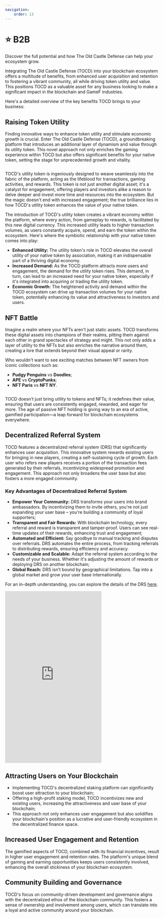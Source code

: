 ```yaml
---
navigation:
    order: 13
---
```


# ⭐ B2B

<p>Discover the full potential and how The Old Castle Defense can help your ecosystem grow.</p>

<div>

Integrating The Old Castle Defense (TOCD) into your blockchain ecosystem offers a multitude of benefits, 
from enhanced user acquisition and retention to fostering a vibrant community, all while driving token 
utility and value. This positions TOCD as a valuable asset for any business looking to make a significant 
impact in the blockchain and GameF industries.
</div>

<div>

Here's a detailed overview of the key benefits TOCD brings to your business:
</div>

## Raising Token Utility

<div>

Finding innovative ways to enhance token utility and stimulate economic growth is crucial. Enter The Old Castle Defense (TOCD),
a groundbreaking platform that introduces an additional layer of dynamism and value through its utility token. This novel approach
not only enriches the gaming experience within TOCD but also offers significant benefits for your native token, setting the stage
for unprecedented growth and vitality.
</div>

<img src="/assets/docs/.gitbook/assets/b2b_othertoken.png" alt="">

<div>
    
TOCD's utility token is ingeniously designed to weave seamlessly into the fabric of the platform, acting as the lifeblood for transactions, 
gaming activities, and rewards. This token is not just another digital asset; it's a catalyst for engagement, offering players and investors 
alike a reason to delve deeper and invest more time and resources into the ecosystem. But the magic doesn't end with increased engagement; 
the true brilliance lies in how TOCD's utility token enhances the value of your native token.
</div>

<div>

The introduction of TOCD's utility token creates a vibrant economy within the platform, where every action, from gameplay to rewards, 
is facilitated by this new digital currency. This increased utility leads to higher transaction volumes, as users constantly acquire, 
spend, and earn the token within the ecosystem. Here's where the symbiotic relationship with your native token comes into play:

* **Enhanced Utility:** The utility token's role in TOCD elevates the overall utility of your native token by association, making it an 
indispensable part of a thriving digital economy.
* **Increased Demand:** As the TOCD platform attracts more users and engagement, the demand for the utility token rises. This demand, in 
turn, can lead to an increased need for your native token, especially if it's integrated into acquiring or trading the utility token.
* **Economic Growth:** The heightened activity and demand within the TOCD ecosystem can drive up transaction volumes for your native token, 
potentially enhancing its value and attractiveness to investors and users.
</div>

## NFT Battle

<div>
Imagine a realm where your NFTs aren't just static assets. TOCD transforms these digital assets into 
champions of their realms, pitting them against each other in grand spectacles of strategy and might. 
This not only adds a layer of utility to the NFTs but also enriches the narrative around them, 
creating a lore that extends beyond their visual appeal or rarity.
</div>

<div>

Who wouldn't want to see exciting matches between NFT owners from iconic collections such as:
* **Pudgy Penguins** vs **Doodles**;
* **APE** vs **CryptoPunks**;
* **NFT Paris** vs **NFT NY**.
</div>

<img src="/assets/docs/.gitbook/assets/b2b_othernft.png" alt="">

<div>
    
TOCD doesn't just bring utility to tokens and NFTs; it redefines their value, ensuring that users are 
consistently engaged, rewarded, and eager for more. The age of passive NFT holding is giving way to an era 
of active, gamified participation—a leap forward for blockchain ecosystems everywhere.
</div>


## Decentralized Referral System

<div>

TOCD features a decentralized referral system (DRS) that significantly enhances user acquisition. 
This innovative system rewards existing users for bringing in new players, creating a self-sustaining 
cycle of growth. Each user who refers new players receives a portion of the transaction fees generated 
by their referrals, incentivizing widespread promotion and engagement. This approach not only broadens 
the user base but also fosters a more engaged community.

### Key Advantages of Decentralized Referral System
* **Empower Your Community:** DRS transforms your users into brand ambassadors. By incentivizing them 
to invite others, you're not just expanding your user base – you're building a community of loyal supporters;
* **Transparent and Fair Rewards:** With blockchain technology, every referral and reward is transparent 
and tamper-proof. Users can see real-time updates of their rewards, enhancing trust and engagement;
* **Automated and Efficient:** Say goodbye to manual tracking and disputes over referrals. DRS automates 
the entire process, from tracking referrals to distributing rewards, ensuring efficiency and accuracy.
* **Customizable and Scalable:** Adapt the referral system according to the needs of your business. 
Whether it's adjusting the amount of rewards or deploying DRS on another blockchain;
* **Global Reach:** DRS isn’t bound by geographical limitations. Tap into a global market and grow 
your user base internationally.
</div>

<div>

For an in-depth understanding, you can explore 
the details of the DRS <a href="https://theoldcastle.xyz/{blockchain}/{token}/referral" target="_blanc" class="doc-link">here</a>.
</div>

<iframe width="315" height="560" 
src="https://youtube.com/embed/rf7-Gvj5zzk?si=w3bPxttd9LYFK1ny" 
title="YouTube video player" frameborder="0"
allow="accelerometer; autoplay; clipboard-write; encrypted-media;
gyroscope; picture-in-picture;
web-share"
allowfullscreen></iframe>

## Attracting Users on Your Blockchain

<div>

* Implementing TOCD's decentralized staking platform can significantly boost user attraction to your blockchain;
* Offering a high-profit staking model, TOCD incentivizes new and existing users, increasing the attractiveness and user base of your blockchain;
* This approach not only enhances user engagement but also solidifies your blockchain's position as a lucrative and user-friendly ecosystem in the decentralized finance space.
</div>

## Increased User Engagement and Retention

<div>

The gamified aspects of TOCD, combined with its financial incentives, result in higher user engagement and 
retention rates. The platform's unique blend of gaming and earning opportunities keeps users consistently 
involved, enhancing the overall stickiness of your blockchain ecosystem.
</div>

## Community Building and Governance

<div>

TOCD's focus on community-driven development and governance aligns with the decentralized ethos of the 
blockchain community. This fosters a sense of ownership and involvement among users, which can translate 
into a loyal and active community around your blockchain.
</div>
